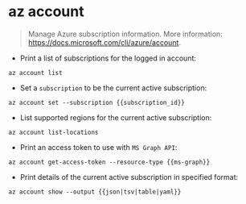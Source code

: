 # az account

> Manage Azure subscription information.
> More information: <https://docs.microsoft.com/cli/azure/account>.

- Print a list of subscriptions for the logged in account:

`az account list`

- Set a `subscription` to be the current active subscription:

`az account set --subscription {{subscription_id}}`

- List supported regions for the current active subscription:

`az account list-locations`

- Print an access token to use with `MS Graph API`:

`az account get-access-token --resource-type {{ms-graph}}`

- Print details of the current active subscription in specified format:

`az account show --output {{json|tsv|table|yaml}}`
